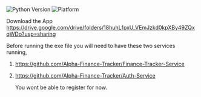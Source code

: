 ![Python Version](https://img.shields.io/badge/python-3.12%2B-blue)
![Platform](https://img.shields.io/badge/platform-windows-blue)



Download the App https://drive.google.com/drive/folders/18huhLfpxU_VEmJzkd0kpXBy49ZQxqWDo?usp=sharing




Before running the exe file you will need to have these two services running,
1. https://github.com/Alpha-Finance-Tracker/Finance-Tracker-Service
2. https://github.com/Alpha-Finance-Tracker/Auth-Service

   You wont be able to register for now. 
